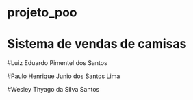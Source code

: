 # projeto_poo

# Sistema de vendas de camisas





#Luiz Eduardo Pimentel dos Santos

#Paulo Henrique Junio dos Santos Lima

#Wesley Thyago da Silva Santos
